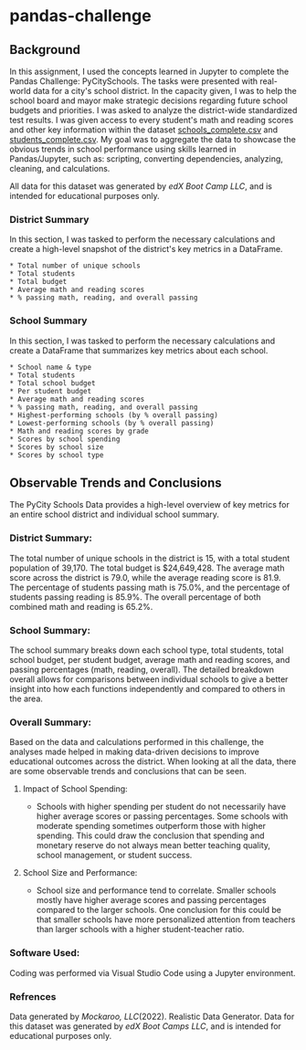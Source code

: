 # **pandas-challenge**

## Background 
In this assignment, I used the concepts learned in Jupyter to complete the Pandas Challenge: PyCitySchools. The tasks were presented with real-world data for a city's school district. In the capacity given, I was to help the school board and mayor make strategic decisions regarding future school budgets and priorities. I was asked to analyze the district-wide standardized test results. I was given access to every student's math and reading scores and other key information within the dataset [schools_complete.csv](https://github.com/maddieemihle/pandas-challenge/blob/main/PyCitySchools/Resources/schools_complete.csv) and [students_complete.csv](https://github.com/maddieemihle/pandas-challenge/blob/main/PyCitySchools/Resources/students_complete.csv). My goal was to aggregate the data to showcase the obvious trends in school performance using skills learned in Pandas/Jupyter, such as: scripting, converting dependencies, analyzing, cleaning, and calculations. 

All data for this dataset was generated by _edX Boot Camp LLC_, and is intended for educational purposes only. 

### District Summary 
In this section, I was tasked to perform the necessary calculations and create a high-level snapshot of the district's key metrics in a DataFrame. 

    * Total number of unique schools
    * Total students 
    * Total budget 
    * Average math and reading scores
    * % passing math, reading, and overall passing 

### School Summary 
In this section, I was tasked to perform the necessary calculations and create a DataFrame that summarizes key metrics about each school. 

    * School name & type
    * Total students 
    * Total school budget
    * Per student budget 
    * Average math and reading scores
    * % passing math, reading, and overall passing
    * Highest-performing schools (by % overall passing)
    * Lowest-performing schools (by % overall passing)
    * Math and reading scores by grade 
    * Scores by school spending 
    * Scores by school size
    * Scores by school type 

## Observable Trends and Conclusions 
The PyCity Schools Data provides a high-level overview of key metrics for an entire school district and individual school summary. 

### District Summary: 
The total number of unique schools in the district is 15, with a total student population of 39,170. The total budget is $24,649,428. The average math score across the district is 79.0, while the average reading score is 81.9. The percentage of students passing math is 75.0%, and the percentage of students passing reading is 85.9%. The overall percentage of both combined math and reading is 65.2%. 

### School Summary: 
The school summary breaks down each school type, total students, total school budget, per student budget, average math and reading scores, and passing percentages (math, reading, overall). The detailed breakdown overall allows for comparisons between individual schools to give a better insight into how each functions independently and compared to others in the area. 

### Overall Summary: 
Based on the data and calculations performed in this challenge, the analyses made helped in making data-driven decisions to improve educational outcomes across the district. When looking at all the data, there are some observable trends and conclusions that can be seen. 

1. Impact of School Spending: 
    * Schools with higher spending per student do not necessarily have higher average scores or passing percentages. Some schools with moderate spending sometimes outperform those with higher spending. This could draw the conclusion that spending and monetary reserve do not always mean better teaching quality, school management, or student success. 

2. School Size and Performance: 
    * School size and performance tend to correlate. Smaller schools mostly have higher average scores and passing percentages compared to the larger schools. One conclusion for this could be that smaller schools have more personalized attention from teachers than larger schools with a higher student-teacher ratio. 


### Software Used: 
Coding was performed via Visual Studio Code using a Jupyter environment. 

### Refrences 
Data generated by _Mockaroo, LLC_(2022). Realistic Data Generator. Data for this dataset was generated by _edX Boot Camps LLC_, and is intended for educational purposes only.

